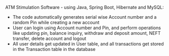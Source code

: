 ATM Stimulation Software - using Java, Spring Boot, Hibernate and MySQL:

- The code automatically generates serial wise Account number and a random Pin while creating a new account
- User can login using Account number and Pin, and perform operations like updating pin, balance inquiry, withdraw and deposit amount, NEFT transfer, delete account and logout
- All user details get updated in User table, and all transactions get stored in the Transaction table in the database
